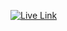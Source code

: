 [![Live Link](https://i.ibb.co/gzYmpGZ/DC3-Testimonial-Page.png)](https://codesperk.github.io/DC3-Testimonial-Page/)
